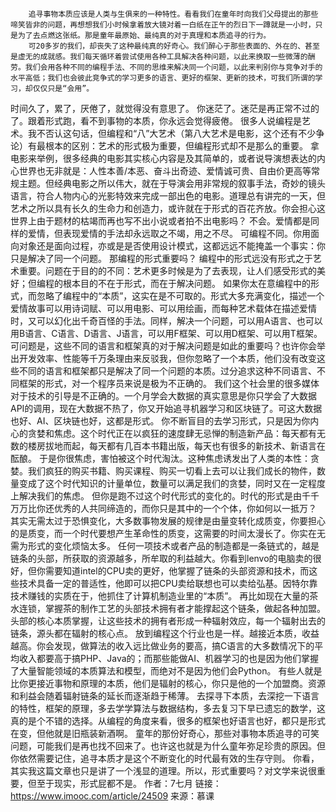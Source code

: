         追寻事物本质应该是人类与生俱来的一种特性。看看我们在童年时向我们父母提出的那些啼笑皆非的问题，再想想我们小时候拿着放大镜对着一白纸在正午的烈日下一蹲就是一小时，只是为了去点燃这张纸。那是童年最原始、最纯真的对于真理和本质追寻的行为。
        可20多岁的我们，却丧失了这种最纯真的好奇心。我们醉心于那些表面的、外在的、甚至是虚无的成就感。我们每天循环着尝试使用各种工具解决各种问题，以此来换取一些微薄的酬劳。我们会用各种不同的编程手法、不同的思维来解决同一个问题，以此来判别你与竞争对手的水平高低；我们也会彼此竞争式的学习更多的语言、更好的框架、更新的技术，可我们所谓的学习，却仅仅只是“会用”。
时间久了，累了，厌倦了，就觉得没有意思了。
        你迷茫了。迷茫是再正常不过的了。跟着形式跑，看不到事物的本质，你永远会觉得疲倦。
很多人说编程是艺术。我不否认这句话，但编程和“八”大艺术（第八大艺术是电影，这个还有不少争论）有最根本的区别：艺术的形式极为重要，但编程形式却不是那么的重要。
拿电影来举例，很多经典的电影其实核心内容是及其简单的，或者说导演想表达的内心世界也无非就是：人性本善/本恶、奋斗出奇迹、爱情诚可贵、自由价更高等常规主题。但经典电影之所以伟大，就在于导演会用非常规的叙事手法，奇妙的镜头语言，符合人物内心的光影特效来完成一部出色的电影。道理总有讲完的一天，但艺术之所以具有长久的生命力和创造力，或许就在于形式的百花齐放。你会担心这世界上由于题材的枯竭而再也写不出小说或者拍不出电影吗？
不会。爱情都是同样的爱情，但表现爱情的手法却永远取之不竭，用之不尽。
可编程不同。你用面向对象还是面向过程，亦或是是否使用设计模式，这都远远不能掩盖一个事实：你只是解决了同一个问题。
        那编程的形式重要吗？
        编程中的形式远没有形式之于艺术重要。问题在于目的的不同：艺术更多时候是为了去表现，让人们感受形式的美好；但编程的根本目的不在于形式，而在于解决问题。
如果你太在意编程中的形式，而忽略了编程中的“本质”，这实在是不可取的。形式大多充满变化，描述一个爱情故事可以用诗词赋、可以用电影、可以用绘画，而每种艺术载体在描述爱情时，又可以幻化出千奇百怪的手法。同样，解决一个问题，可以用A语言、也可以用B语言、C语言、D语言、J语言，可以用F框架、可以用D框架、可以用T框架。
        可问题是，这些不同的语言和框架真的对于解决问题是如此的重要吗？也许你会举出开发效率、性能等千万条理由来反驳我，但你忽略了一个本质，他们没有改变这些不同的语言和框架都只是解决了同一个问题的本质。过分追求这种不同语言、不同框架的形式，对一个程序员来说是极为不正确的。
我们这个社会里的很多媒体对于技术的引导是不正确的。一个月学会大数据的真实意思是你只学会了大数据API的调用，现在大数据不热了，你又开始追寻机器学习和区块链了。可这大数据也好、AI、区块链也好，这都是形式。
        你不断盲目的去学习形式，只是因为你内心的贪婪和焦虑。这个时代正在以疯狂的速度肆无忌惮的制造新产品：每天都有无数的楼房拔地而起，每天都有几百本书籍出版，每天也有很多的新技术、新语言在酝酿。
        于是你很焦虑，害怕被这个时代淘汰。这种焦虑诱发出了人类的本性：贪婪。我们疯狂的购买书籍、购买课程、购买一切看上去可以让我们成长的物件，数量变成了这个时代知识的计量单位，数量可以满足我们的贪婪，同时又在一定程度上解决我们的焦虑。
但你是跑不过这个时代形式的变化的。时代的形式是由千千万万比你还优秀的人共同缔造的，而你只是其中的一个个体，你如何以一抵万？
        其实无需太过于恐惧变化，大多数事物发展的规律是由量变转化成质变，你要担心的是质变，而一个时代要想产生革命性的质变，这需要的时间太漫长了。你实在无需为形式的变化烦恼太多。
任何一项技术或者产品的制造都是一条链式的，越是链条的头部，所获取的资源越多，所牟取的利益越大。你看到lenvo的电脑卖的很好，但你需要知道intel的CPU卖的更好，他掌握了链条的头部资源和技术，而这些技术具备一定的普适性，他即可以把CPU卖给联想也可以卖给弘基。因特尔靠技术赚钱的实质在于，他抓住了计算机制造业里的“本质”。
再比如现在大量的茶水连锁，掌握茶的制作工艺的头部技术拥有者才能撑起这个链条，做起各种加盟。头部的核心本质掌握，让这些技术的拥有者形成一种辐射效应，每一个辐射出去的链条，源头都在辐射的核心点。
        放到编程这个行业也是一样。越接近本质，收益越高。你会发现，做算法的收入远比做业务的要高，搞C语言的大多数情况下的平均收入都要高于搞PHP、Java的；而那些能做AI、机器学习的也是因为他们掌握了大量智能领域的本质算法和模型，而绝对不是因为他们会Python。
有些人就是比你更接近事物和原理的本质，他们是辐射的核心，你只是他的一个加盟商。资源和利益会随着辐射链条的延长而逐渐趋于稀薄。
        去探寻下本质，去深挖一下语言的特性，框架的原理，多去学学算法与数据结构，多去复习下早已遗忘的数学，这真的是个不错的选择。从编程的角度来看，很多的框架也好语言也好，都只是形式在变，但他就是旧瓶装新酒啊。
        童年的那份好奇心，那些对事物本质追寻的可笑问题，可能我们是再也找不回来了。也许这也就是为什么童年弥足珍贵的原因。但你依然需要记住，追寻本质才是这个不断变化的时代最有效的生存守则。
        你看，其实我这篇文章也只是讲了一个浅显的道理。所以，形式重要吗？对文学来说很重要，但至于现实，形式屁都不是。
作者：7七月
链接：https://www.imooc.com/article/24509
来源：慕课
